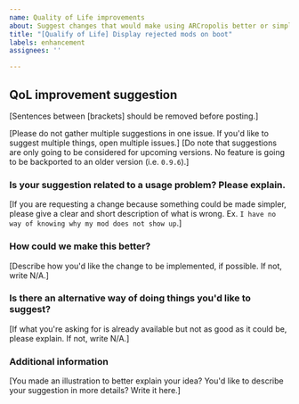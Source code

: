 ```yaml
---
name: Quality of Life improvements
about: Suggest changes that would make using ARCropolis better or simpler
title: "[Qualify of Life] Display rejected mods on boot"
labels: enhancement
assignees: ''

---
```


## QoL improvement suggestion
[Sentences between [brackets] should be removed before posting.]

[Please do not gather multiple suggestions in one issue. If you'd like to suggest multiple things, open multiple issues.]
[Do note that suggestions are only going to be considered for upcoming versions. No feature is going to be backported to an older version (i.e. ``0.9.6``).]


### Is your suggestion related to a usage problem? Please explain.
[If you are requesting a change because something could be made simpler, please give a clear and short description of what is wrong. Ex. ``I have no way of knowing why my mod does not show up``.]

### How could we make this better?
[Describe how you'd like the change to be implemented, if possible. If not, write N/A.]

### Is there an alternative way of doing things you'd like to suggest?
[If what you're asking for is already available but not as good as it could be, please explain. If not, write N/A.]

### Additional information
[You made an illustration to better explain your idea? You'd like to describe your suggestion in more details? Write it here.]
